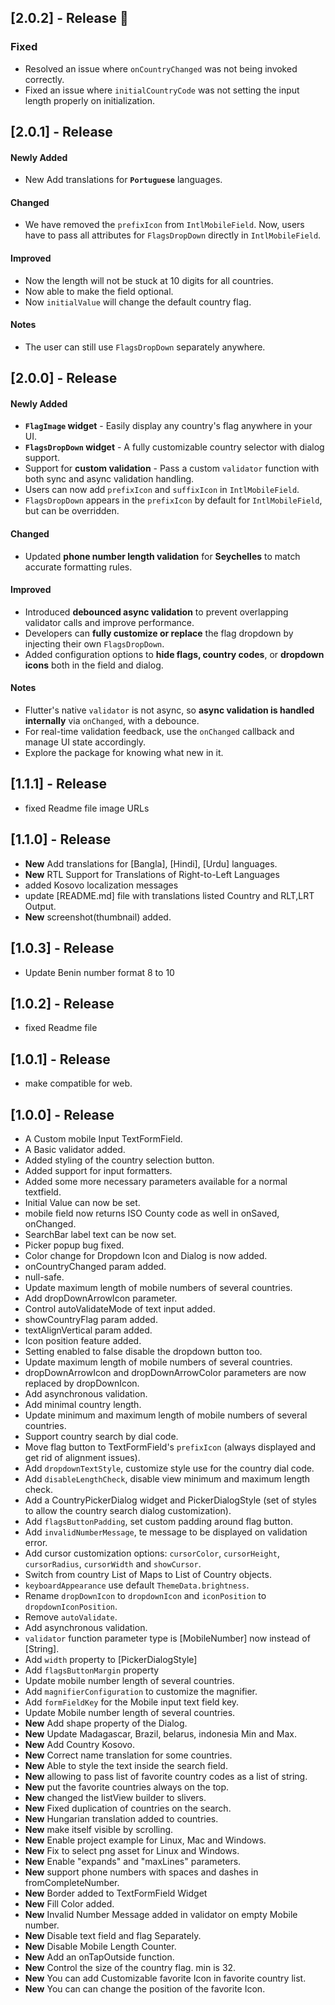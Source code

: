## [2.0.2] - Release 🚀

### Fixed

- Resolved an issue where `onCountryChanged` was not being invoked correctly.
- Fixed an issue where `initialCountryCode` was not setting the input length properly on initialization.

## [2.0.1] - Release

#### Newly Added

- New Add translations for **`Portuguese`** languages.

#### Changed

- We have removed the `prefixIcon` from `IntlMobileField`. Now, users have to pass all attributes for `FlagsDropDown` directly in `IntlMobileField`.

#### Improved

- Now the length will not be stuck at 10 digits for all countries.
- Now able to make the field optional.
- Now `initialValue` will change the default country flag.

#### Notes

- The user can still use `FlagsDropDown` separately anywhere.

## [2.0.0] - Release

#### Newly Added

- **`FlagImage` widget** - Easily display any country's flag anywhere in your UI.
- **`FlagsDropDown` widget** - A fully customizable country selector with dialog support.
- Support for **custom validation** - Pass a custom `validator` function with both sync and async validation handling.
- Users can now add `prefixIcon` and `suffixIcon` in `IntlMobileField`.
- `FlagsDropDown` appears in the `prefixIcon` by default for `IntlMobileField`, but can be overridden.

#### Changed

- Updated **phone number length validation** for **Seychelles** to match accurate formatting rules.

#### Improved

- Introduced **debounced async validation** to prevent overlapping validator calls and improve performance.
- Developers can **fully customize or replace** the flag dropdown by injecting their own `FlagsDropDown`.
- Added configuration options to **hide flags, country codes**, or **dropdown icons** both in the field and dialog.

#### Notes

- Flutter's native `validator` is not async, so **async validation is handled internally** via `onChanged`, with a debounce.
- For real-time validation feedback, use the `onChanged` callback and manage UI state accordingly.
- Explore the package for knowing what new in it.

## [1.1.1] - Release

- fixed Readme file image URLs

## [1.1.0] - Release

- **New** Add translations for [Bangla], [Hindi], [Urdu] languages.
- **New** RTL Support for Translations of Right-to-Left Languages
- added Kosovo localization messages
- update [README.md] file with translations listed Country and RLT,LRT Output.
- **New** screenshot(thumbnail) added.

## [1.0.3] - Release

- Update Benin number format 8 to 10

## [1.0.2] - Release

- fixed Readme file

## [1.0.1] - Release

- make compatible for web.

## [1.0.0] - Release

- A Custom mobile Input TextFormField.
- A Basic validator added.
- Added styling of the country selection button.
- Added support for input formatters.
- Added some more necessary parameters available for a normal textfield.
- Initial Value can now be set.
- mobile field now returns ISO County code as well in onSaved, onChanged.
- SearchBar label text can be now set.
- Picker popup bug fixed.
- Color change for Dropdown Icon and Dialog is now added.
- onCountryChanged param added.
- null-safe.
- Update maximum length of mobile numbers of several countries.
- Add dropDownArrowIcon parameter.
- Control autoValidateMode of text input added.
- showCountryFlag param added.
- textAlignVertical param added.
- Icon position feature added.
- Setting enabled to false disable the dropdown button too.
- Update maximum length of mobile numbers of several countries.
- dropDownArrowIcon and dropDownArrowColor parameters are now replaced by dropDownIcon.
- Add asynchronous validation.
- Add minimal country length.
- Update minimum and maximum length of mobile numbers of several countries.
- Support country search by dial code.
- Move flag button to TextFormField's `prefixIcon` (always displayed and get rid of alignment issues).
- Add `dropdownTextStyle`, customize style use for the country dial code.
- Add `disableLengthCheck`, disable view minimum and maximum length check.
- Add a CountryPickerDialog widget and PickerDialogStyle (set of styles to allow the country search dialog customization).
- Add `flagsButtonPadding`, set custom padding around flag button.
- Add `invalidNumberMessage`, te message to be displayed on validation error.
- Add cursor customization options: `cursorColor`, `cursorHeight`, `cursorRadius`, `cursorWidth` and `showCursor`.
- Switch from country List of Maps to List of Country objects.
- `keyboardAppearance` use default `ThemeData.brightness`.
- Rename `dropDownIcon` to `dropdownIcon` and `iconPosition` to `dropdownIconPosition`.
- Remove `autoValidate`.
- Add asynchronous validation.
- `validator` function parameter type is [MobileNumber] now instead of [String].
- Add `width` property to [PickerDialogStyle]
- Add `flagsButtonMargin` property
- Update mobile number length of several countries.
- Add `magnifierConfiguration` to customize the magnifier.
- Add `formFieldKey` for the Mobile input text field key.
- Update Mobile number length of several countries.
- **New** Add shape property of the Dialog.
- **New** Update Madagascar, Brazil, belarus, indonesia Min and Max.
- **New** Add Country Kosovo.
- **New** Correct name translation for some countries.
- **New** Able to style the text inside the search field.
- **New** allowing to pass list of favorite country codes as a list of string.
- **New** put the favorite countries always on the top.
- **New** changed the listView builder to slivers.
- **New** Fixed duplication of countries on the search.
- **New** Hungarian translation added to countries.
- **New** make itself visible by scrolling.
- **New** Enable project example for Linux, Mac and Windows.
- **New** Fix to select png asset for Linux and Windows.
- **New** Enable "expands" and "maxLines" parameters.
- **New** support phone numbers with spaces and dashes in fromCompleteNumber.
- **New** Border added to TextFormField Widget
- **New** Fill Color added.
- **New** Invalid Number Message added in validator on empty Mobile number.
- **New** Disable text field and flag Separately.
- **New** Disable Mobile Length Counter.
- **New** Add an onTapOutside function.
- **New** Control the size of the country flag. min is 32.
- **New** You can add Customizable favorite Icon in favorite country list.
- **New** You can can change the position of the favorite Icon.
